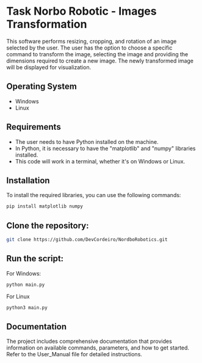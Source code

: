 # Task Norbo Robotic - Images Transformation

This software performs resizing, cropping, and rotation of an image selected by the user. The user has the option to choose a specific command to transform the image, selecting the image and providing the dimensions required to create a new image. The newly transformed image will be displayed for visualization.

## Operating System

* Windows
* Linux

## Requirements

* The user needs to have Python installed on the machine.
* In Python, it is necessary to have the "matplotlib" and "numpy" libraries installed.
* This code will work in a terminal, whether it's on Windows or Linux.

## Installation

To install the required libraries, you can use the following commands:

```bash
pip install matplotlib numpy

```


## Clone the repository:

```bash
git clone https://github.com/DevCordeiro/NordboRobotics.git

```

## Run the script:

For Windows:
```bash
python main.py

```

For Linux
```bash
python3 main.py

```

## Documentation

The project includes comprehensive documentation that provides information on available commands, parameters, and how to get started. Refer to the User_Manual file for detailed instructions.
